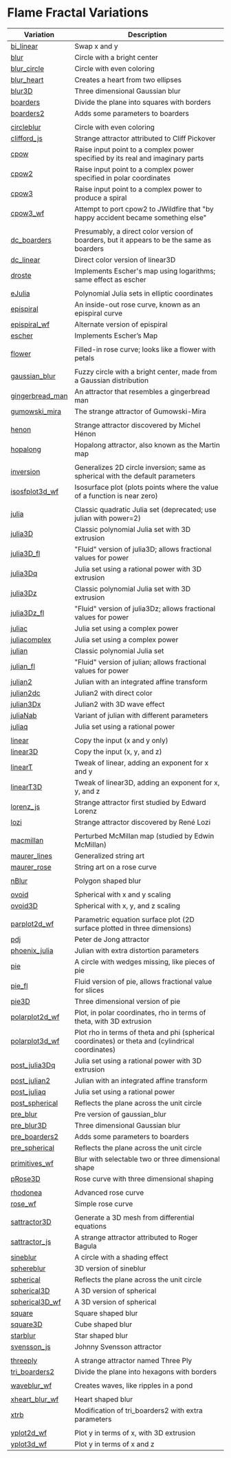 # Flame Fractal Variations

| Variation | Description
| --- | ---
|[bi_linear](linear/linear.md#bi_linear) | Swap x and y
|[blur](blurs/blurs.md#blur) | Circle with a bright center
|[blur_circle](blurs/blurs.md#blur_circle) | Circle with even coloring
|[blur_heart](blurs/blurs.md#blur_heart) | Creates a heart from two ellipses
|[blur3D](blurs/blurs.md#blur3D--pre_blur3D) | Three dimensional Gaussian blur
|[boarders](boarders/boarders.md#boarders-1) | Divide the plane into squares with borders
|[boarders2](boarders/boarders.md#boarders2--pre_boarders2) | Adds some parameters to boarders
| |
|[circleblur](blurs/blurs.md#circleblur) | Circle with even coloring
|[clifford_js](attractors/attractors.md#clifford_js) | Strange attractor attributed to Cliff Pickover
|[cpow](cpow/cpow.md#cpow) | Raise input point to a complex power specified by its real and imaginary parts
|[cpow2](cpow/cpow.md#cpow2) | Raise input point to a complex power specified in polar coordinates
|[cpow3](cpow/cpow.md#cpow3) | Raise input point to a complex power to produce a spiral
|[cpow3_wf](cpow/cpow.md#cpow3_wf) | Attempt to port cpow2 to JWildfire that "by happy accident became something else"
| |
|[dc_boarders](boarders/boarders.md#dc_boarders) | Presumably, a direct color version of boarders, but it appears to be the same as boarders
|[dc_linear](linear/linear.md#dc_linear) | Direct color version of linear3D
|[droste](cpow/cpow.md#droste) | Implements Escher's map using logarithms; same effect as escher
| |
|[eJulia](julia/julia.md#eJulia) | Polynomial Julia sets in elliptic coordinates
|[epispiral](rosecurve/rosecurve.md#epispiral) | An inside-out rose curve, known as an epispiral curve
|[epispiral_wf](rosecurve/rosecurve.md#epispiral_wf) | Alternate version of epispiral
|[escher](cpow/cpow.md#escher) | Implements Escher’s Map
| |
|[flower](rosecurve/rosecurve.md#flower) | Filled-in rose curve; looks like a flower with petals
| |
|[gaussian_blur](blurs/blurs.md#gaussian_blur) | Fuzzy circle with a bright center, made from a Gaussian distribution
|[gingerbread_man](attractors/attractors.md#gingerbread_man) | An attractor that resembles a gingerbread man
|[gumowski_mira](attractors/attractors.md#gumowski_mira) | The strange attractor of Gumowski-Mira
| |
|[henon](attractors/attractors.md#henon) | Strange attractor discovered by Michel Hénon
|[hopalong](attractors/attractors.md#hopalong) | Hopalong attractor, also known as the Martin map
| |
|[inversion](inversion/inversion.md#inversion-1) | Generalizes 2D circle inversion; same as spherical with the default parameters
|[isosfplot3d_wf](plotting/plotting.md#isosfplot3d_wf) | Isosurface plot (plots points where the value of a function is near zero)
| |
|[julia](julia/julia.md#julia-1) | Classic quadratic Julia set (deprecated; use julian with power=2)
|[julia3D](julia/julia.md#julia3D) | Classic polynomial Julia set with 3D extrusion
|[julia3D_fl](julia/julia.md#julia3D_fl) | "Fluid" version of julia3D; allows fractional values for power
|[julia3Dq](julia/julia.md#julia3Dq) | Julia set using a rational power with 3D extrusion
|[julia3Dz](julia/julia.md#julia3Dz) | Classic polynomial Julia set with 3D extrusion
|[julia3Dz_fl](julia/julia.md#julia3Dz_fl) | "Fluid" version of julia3Dz; allows fractional values for power
|[juliac](julia/julia.md#juliac) | Julia set using a complex power
|[juliacomplex](julia/julia.md#juliacomplex) | Julia set using a complex power
|[julian](julia/julia.md#julian) | Classic polynomial Julia set
|[julian_fl](julia/julia.md#julian_fl) | "Fluid" version of julian; allows fractional values for power
|[julian2](julia/julia.md#julian2) | Julian with an integrated affine transform
|[julian2dc](julia/julia.md#julian2dc) | Julian2 with direct color
|[julian3Dx](julia/julia.md#julian3Dx) | Julian2 with 3D wave effect
|[juliaNab](julia/julia.md#juliaNab) | Variant of julian with different parameters
|[juliaq](julia/julia.md#juliaq) | Julia set using a rational power
| |
|[linear](linear/linear.md#linear-1) | Copy the input (x and y only)
|[linear3D](linear/linear.md#linear3D) | Copy the input (x, y, and z)
|[linearT](linear/linear.md#linearT) | Tweak of linear, adding an exponent for x and y
|[linearT3D](linear/linear.md#linearT3D) | Tweak of linear3D, adding an exponent for x, y, and z
|[lorenz_js](attractors/attractors.md#lorenz_js) | Strange attractor first studied by Edward Lorenz
|[lozi](attractors/attractors.md#lozi) | Strange attractor discovered by René Lozi
| |
|[macmillan](attractors/attractors.md#macmillan) | Perturbed McMillan map (studied by Edwin McMillan)
|[maurer_lines](maurerlines/maurerlines.md#maurer_lines) | Generalized string art
|[maurer_rose](rosecurve/rosecurve.md#maurer_rose) | String art on a rose curve
| |
|[nBlur](blurs/blurs.md#nBlur) | Polygon shaped blur
| |
|[ovoid](inversion/inversion.md#ovoid) | Spherical with x and y scaling
|[ovoid3D](inversion/inversion.md#ovoid3D) | Spherical with x, y, and z scaling
| |
|[parplot2d_wf](plotting/plotting.md#parplot2d_wf) | Parametric equation surface plot (2D surface plotted in three dimensions)
|[pdj](attractors/attractors.md#pdj) | Peter de Jong attractor
|[phoenix_julia](julia/julia.md#phoenix_julia) | Julian with extra distortion parameters
|[pie](blurs/blurs.md#pie) | A circle with wedges missing, like pieces of pie
|[pie_fl](blurs/blurs.md#pie_fl) | Fluid version of pie, allows fractional value for slices
|[pie3D](blurs/blurs.md#pie3D) | Three dimensional version of pie
|[polarplot2d_wf](plotting/plotting.md#polarplot2d_wf) | Plot, in polar coordinates, rho in terms of theta, with 3D extrusion
|[polarplot3d_wf](plotting/plotting.md#polarplot3d_wf) | Plot rho in terms of theta and phi (spherical coordinates) or theta and (cylindrical coordinates)
|[post_julia3Dq](julia/julia.md#julia3Dq) | Julia set using a rational power with 3D extrusion
|[post_julian2](julia/julia.md#julian2) | Julian with an integrated affine transform
|[post_juliaq](julia/julia.md#juliaq) | Julia set using a rational power
|[post_spherical](inversion/inversion.md#spherical) | Reflects the plane across the unit circle
|[pre_blur](blurs/blurs.md#pre_blur) | Pre version of gaussian_blur
|[pre_blur3D](blurs/blurs.md#blur3D--pre_blur3D) | Three dimensional Gaussian blur
|[pre_boarders2](boarders/boarders.md#boarders2--pre_boarders2) | Adds some parameters to boarders
|[pre_spherical](inversion/inversion.md#spherical) | Reflects the plane across the unit circle
|[primitives_wf](blurs/blurs.md#primitives_wf) | Blur with selectable two or three dimensional shape
|[pRose3D](rosecurve/rosecurve.md#pRose3D) | Rose curve with three dimensional shaping
| |
|[rhodonea](rosecurve/rosecurve.md#rhodonea) | Advanced rose curve
|[rose_wf](rosecurve/rosecurve.md#rose_wf) | Simple rose curve
| |
|[sattractor3D](attractors/attractors.md#sattractor3D) | Generate a 3D mesh from differential equations
|[sattractor_js](attractors/attractors.md#sattractor_js) | A strange attractor attributed to Roger Bagula
|[sineblur](blurs/blurs.md#sineblur) | A circle with a shading effect
|[sphereblur](blurs/blurs.md#sphereblur) | 3D version of sineblur
|[spherical](inversion/inversion.md#spherical) | Reflects the plane across the unit circle
|[spherical3D](inversion/inversion.md#spherical3D) | A 3D version of spherical
|[spherical3D_wf](inversion/inversion.md#spherical3D_wf) | A 3D version of spherical
|[square](blurs/blurs.md#square) | Square shaped blur
|[square3D](blurs/blurs.md#square3D) | Cube shaped blur
|[starblur](blurs/blurs.md#starblur) | Star shaped blur
|[svensson_js](attractors/attractors.md#svensson_js) | Johnny Svensson attractor
| |
|[threeply](attractors/attractors.md#threeply) | A strange attractor named Three Ply
|[tri_boarders2](boarders/boarders.md#tri_boarders2) | Divide the plane into hexagons with borders
| |
|[waveblur_wf](blurs/blurs.md#waveblur_wf) | Creates waves, like ripples in a pond
| |
|[xheart_blur_wf](blurs/blurs.md#xheart_blur_wf) | Heart shaped blur
|[xtrb](boarders/boarders.md#xtrb) | Modification of tri_boarders2 with extra parameters
| |
|[yplot2d_wf](plotting/plotting.md#yplot2d_wf) | Plot y in terms of x, with 3D extrusion
|[yplot3d_wf](plotting/plotting.md#yplot3d_wf) | Plot y in terms of x and z
